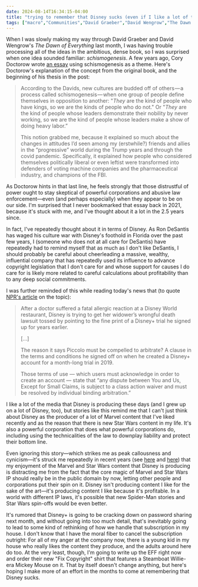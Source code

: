 ```yaml
---
date: 2024-08-14T16:34:15-04:00
title: "trying to remember that Disney sucks (even if I like a lot of their IP)"
tags: ["macro","Communities","David Graeber","David Wengrow","The Dawn of Everything","Cory Doctorow","schismogenesis","Ron DeSantis","intellectual property","copyright","Disney","Marvel","Star Wars"]
---
```

When I was slowly making my way through David Graeber and David Wengrow's *The Dawn of Everything* last month, I was having trouble processing all of the ideas in the ambitious, dense book, so I was surprised when one idea sounded familiar: *schismogenesis*. A few years ago, Cory Doctorow wrote [an essay](https://pluralistic.net/2021/12/18/schizmogenesis/) using schismogenesis as a theme. Here's Doctorow's explanation of the concept from the original book, and the beginning of his thesis in the post: 

> According to the Davids, new cultures are budded off of others — a process called schismogenesis — when one group of people define themselves in opposition to another: "*They* are the kind of people who have kings, so we are the kinds of people who do not." Or "*They* are the kind of people whose leaders demonstrate their nobility by never working, so we are the kind of people whose leaders make a show of doing heavy labor.”
> 
> This notion grabbed me, because it explained so much about the changes in attitudes I’d seen among my (erstwhile?) friends and allies in the “progressive” world during the Trump years and through the covid pandemic. Specifically, it explained how people who considered themselves politically liberal or even leftist were transformed into defenders of voting machine companies and the pharmaceutical industry, and champions of the FBI.

As Doctorow hints in that last line, he feels strongly that those distrustful of power ought to stay skeptical of powerful corporations and abusive law enforcement—even (and perhaps especially) when they appear to be on our side. I'm surprised that I never bookmarked that essay back in 2021, because it's stuck with me, and I've thought about it a lot in the 2.5 years since.

In fact, I've repeatedly thought about it in terms of Disney. As Ron DeSantis has waged his culture war with Disney's foothold in Florida over the past few years, I (someone who does not at all care for DeSantis) have repeatedly had to remind myself that as much as I don't like DeSantis, I should probably be careful about cheerleading a massive, wealthy, influential company that has repeatedly used its influence to advance copyright legislation that I don't care for and whose support for causes I do care for is likely more related to careful calculations about profitability than to any deep social commitments.

I was further reminded of this while reading today's news that (to quote [NPR's article](https://www.npr.org/2024/08/14/nx-s1-5074830/disney-wrongful-death-lawsuit-disney) on the topic):

> After a doctor suffered a fatal allergic reaction at a Disney World restaurant, Disney is trying to get her widower’s wrongful death lawsuit tossed by pointing to the fine print of a Disney+ trial he signed up for years earlier.
> 
> [...]
> 
> The reason it says Piccolo must be compelled to arbitrate? A clause in the terms and conditions he signed off on when he created a Disney+ account for a month-long trial in 2019.
> 
> Those terms of use — which users must acknowledge in order to create an account — state that “any dispute between You and Us, Except for Small Claims, is subject to a class action waiver and must be resolved by individual binding arbitration.”

I like a lot of the media that Disney is producing these days (and I grew up on a lot of Disney, too), but stories like this remind me that I can't just think about Disney as the producer of a lot of Marvel content that I've liked recently and as the reason that there is new Star Wars content in my life. It's also a powerful corporation that does what powerful corporations do, including using the technicalities of the law to downplay liability and protect their bottom line.

Even ignoring this story—which strikes me as peak callousness and cynicism—it's struck me repeatedly in recent years (see [here](https://spencergreenhalgh.com/myself/2024-07-18-this-was/) and [here](https://spencergreenhalgh.com/myself/2021-06-20-turns-out/)) that my enjoyment of the Marvel and Star Wars content that Disney is producing is distracting me from the fact that the core magic of Marvel and Star Wars IP should really be in the public domain by now, letting other people and corporations put their spin on it. Disney isn't producing content I like for the sake of the art—it's producing content I like because it's profitable. In a world with different IP laws, it's possible that new Spider-Man stories and Star Wars spin-offs would be even better.

It's rumored that Disney+ is going to be cracking down on password sharing next month, and without going into too much detail, that's inevitably going to lead to some kind of rethinking of how we handle that subscription in my house. I don't know that I have the moral fiber to cancel the subscription outright: For all of my anger at the company now, there is a young kid in my house who really likes the content they produce, and the adults around here do too. At the very least, though, I'm going to write up the EFF right now and order their new "Fix Copyright" shirt that features a Steamboat Willie-era Mickey Mouse on it. That by itself doesn't change anything, but here's hoping I make more of an effort in the months to come at remembering that Disney sucks.
